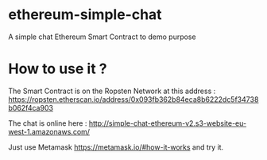 # ethereum-simple-chat
A simple chat Ethereum Smart Contract to demo purpose

# How to use it ?
The Smart Contract is on the Ropsten Network at this address : https://ropsten.etherscan.io/address/0x093fb362b84eca8b6222dc5f34738b062f4ca903

The chat is online here : http://simple-chat-ethereum-v2.s3-website-eu-west-1.amazonaws.com/

Just use Metamask https://metamask.io/#how-it-works and try it.
